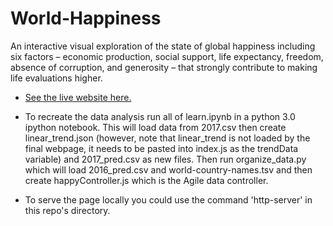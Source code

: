 # World-Happiness

An interactive visual exploration of the state of global happiness including six factors – economic production, social support, life expectancy, freedom, absence of corruption, and generosity  – that strongly contribute to making life evaluations higher.

 * [See the live website here.](http://www.alexanderbastidasfry.com/happy)

 * To recreate the data analysis run all of learn.ipynb in a python 3.0 ipython notebook. This will load data from 2017.csv then create linear_trend.json (however, note that linear_trend is not loaded by the final webpage, it needs to be pasted into index.js as the trendData variable) and 2017_pred.csv as new files. Then run organize_data.py which will load 2016_pred.csv and world-country-names.tsv and then create happyController.js which is the Agile data controller.  
 
 * To serve the page locally you could use the command 'http-server' in this repo's directory. 
